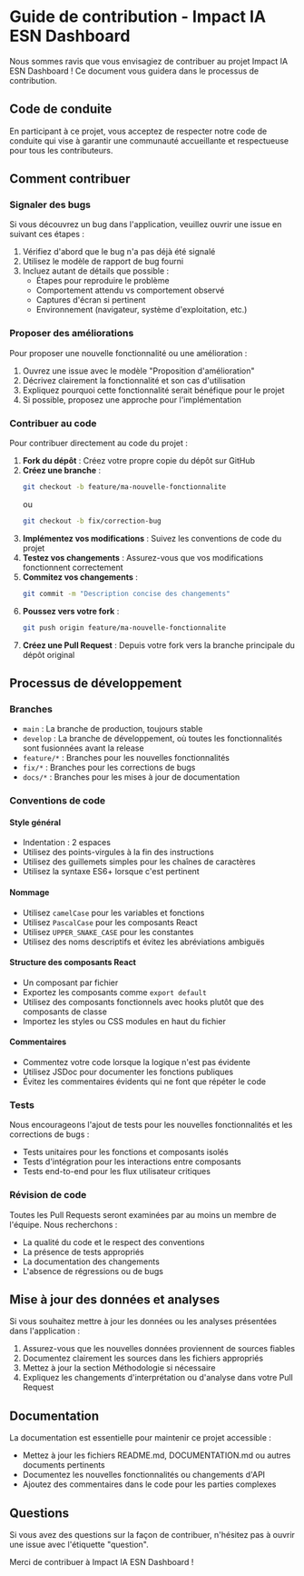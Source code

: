 # Guide de contribution - Impact IA ESN Dashboard

Nous sommes ravis que vous envisagiez de contribuer au projet Impact IA ESN Dashboard ! Ce document vous guidera dans le processus de contribution.

## Code de conduite

En participant à ce projet, vous acceptez de respecter notre code de conduite qui vise à garantir une communauté accueillante et respectueuse pour tous les contributeurs.

## Comment contribuer

### Signaler des bugs

Si vous découvrez un bug dans l'application, veuillez ouvrir une issue en suivant ces étapes :

1. Vérifiez d'abord que le bug n'a pas déjà été signalé
2. Utilisez le modèle de rapport de bug fourni
3. Incluez autant de détails que possible :
   - Étapes pour reproduire le problème
   - Comportement attendu vs comportement observé
   - Captures d'écran si pertinent
   - Environnement (navigateur, système d'exploitation, etc.)

### Proposer des améliorations

Pour proposer une nouvelle fonctionnalité ou une amélioration :

1. Ouvrez une issue avec le modèle "Proposition d'amélioration"
2. Décrivez clairement la fonctionnalité et son cas d'utilisation
3. Expliquez pourquoi cette fonctionnalité serait bénéfique pour le projet
4. Si possible, proposez une approche pour l'implémentation

### Contribuer au code

Pour contribuer directement au code du projet :

1. **Fork du dépôt** : Créez votre propre copie du dépôt sur GitHub
2. **Créez une branche** : 
   ```bash
   git checkout -b feature/ma-nouvelle-fonctionnalite
   ```
   ou
   ```bash
   git checkout -b fix/correction-bug
   ```
3. **Implémentez vos modifications** : Suivez les conventions de code du projet
4. **Testez vos changements** : Assurez-vous que vos modifications fonctionnent correctement
5. **Commitez vos changements** :
   ```bash
   git commit -m "Description concise des changements"
   ```
6. **Poussez vers votre fork** :
   ```bash
   git push origin feature/ma-nouvelle-fonctionnalite
   ```
7. **Créez une Pull Request** : Depuis votre fork vers la branche principale du dépôt original

## Processus de développement

### Branches

- `main` : La branche de production, toujours stable
- `develop` : La branche de développement, où toutes les fonctionnalités sont fusionnées avant la release
- `feature/*` : Branches pour les nouvelles fonctionnalités
- `fix/*` : Branches pour les corrections de bugs
- `docs/*` : Branches pour les mises à jour de documentation

### Conventions de code

#### Style général

- Indentation : 2 espaces
- Utilisez des points-virgules à la fin des instructions
- Utilisez des guillemets simples pour les chaînes de caractères
- Utilisez la syntaxe ES6+ lorsque c'est pertinent

#### Nommage

- Utilisez `camelCase` pour les variables et fonctions
- Utilisez `PascalCase` pour les composants React
- Utilisez `UPPER_SNAKE_CASE` pour les constantes
- Utilisez des noms descriptifs et évitez les abréviations ambiguës

#### Structure des composants React

- Un composant par fichier
- Exportez les composants comme `export default`
- Utilisez des composants fonctionnels avec hooks plutôt que des composants de classe
- Importez les styles ou CSS modules en haut du fichier

#### Commentaires

- Commentez votre code lorsque la logique n'est pas évidente
- Utilisez JSDoc pour documenter les fonctions publiques
- Évitez les commentaires évidents qui ne font que répéter le code

### Tests

Nous encourageons l'ajout de tests pour les nouvelles fonctionnalités et les corrections de bugs :

- Tests unitaires pour les fonctions et composants isolés
- Tests d'intégration pour les interactions entre composants
- Tests end-to-end pour les flux utilisateur critiques

### Révision de code

Toutes les Pull Requests seront examinées par au moins un membre de l'équipe. Nous recherchons :

- La qualité du code et le respect des conventions
- La présence de tests appropriés
- La documentation des changements
- L'absence de régressions ou de bugs

## Mise à jour des données et analyses

Si vous souhaitez mettre à jour les données ou les analyses présentées dans l'application :

1. Assurez-vous que les nouvelles données proviennent de sources fiables
2. Documentez clairement les sources dans les fichiers appropriés
3. Mettez à jour la section Méthodologie si nécessaire
4. Expliquez les changements d'interprétation ou d'analyse dans votre Pull Request

## Documentation

La documentation est essentielle pour maintenir ce projet accessible :

- Mettez à jour les fichiers README.md, DOCUMENTATION.md ou autres documents pertinents
- Documentez les nouvelles fonctionnalités ou changements d'API
- Ajoutez des commentaires dans le code pour les parties complexes

## Questions

Si vous avez des questions sur la façon de contribuer, n'hésitez pas à ouvrir une issue avec l'étiquette "question".

Merci de contribuer à Impact IA ESN Dashboard !
